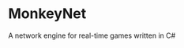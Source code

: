 MonkeyNet
=========

A network engine for real-time games written in C#

<script type="text/javascript" src="http://www.ohloh.net/p/649782/widgets/project_factoids_stats.js"></script>